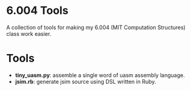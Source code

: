 6.004 Tools
===========

A collection of tools for making my 6.004 (MIT Computation Structures) class work easier.

Tools
=====

* __tiny_uasm.py__: assemble a single word of uasm assembly language.
* __jsim.rb__: generate jsim source using DSL written in Ruby.
